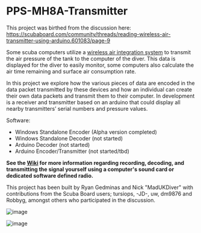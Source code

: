 # PPS-MH8A-Transmitter

This project was birthed from the discussion here:
https://scubaboard.com/community/threads/reading-wireless-air-transmitter-using-arduino.601083/page-9

Some scuba computers utilize a [wireless air integration system](https://www.seadragonlife.com/best-wireless-air-integration-dive-computers/) to transmit the air pressure of the tank to the computer of the diver. This data is displayed for the diver to easily monitor, some computers also calculate the air time remaining and surface air consumption rate.

In this project we explore how the various pieces of data are encoded in the data packet transmitted by these devices and how an individual can create their own data packets and transmit them to their computer. In development is a receiver and transmitter based on an arduino that could display all nearby transmitters’ serial numbers and pressure values.

Software:
* Windows Standalone Encoder (Alpha version completed)
* Windows Standalone Decoder (not started)
* Arduino Decoder (not started)
* Arduino Encoder/Transmitter (not started/tbd)

**See the [Wiki](https://github.com/rg422/PPS-MH8A-Transmitter/wiki) for more information regarding recording, decoding, and transmitting the signal yourself using a computer's sound card or dedicated software defined radio.**

This project has been built by Ryan Gedminas and Nick "MadUKDiver" with contributions from the Scuba Board users; tursiops, -JD-, uw, dm9876 and Robbyg, amongst others who participated in the discussion.

![image](https://user-images.githubusercontent.com/29156386/155590879-0a8db1dc-762b-49c2-bb24-b5917e53d6f1.png)

![image](https://user-images.githubusercontent.com/29156386/155591038-1e40027b-295c-4561-9950-6a4924d71943.png)
